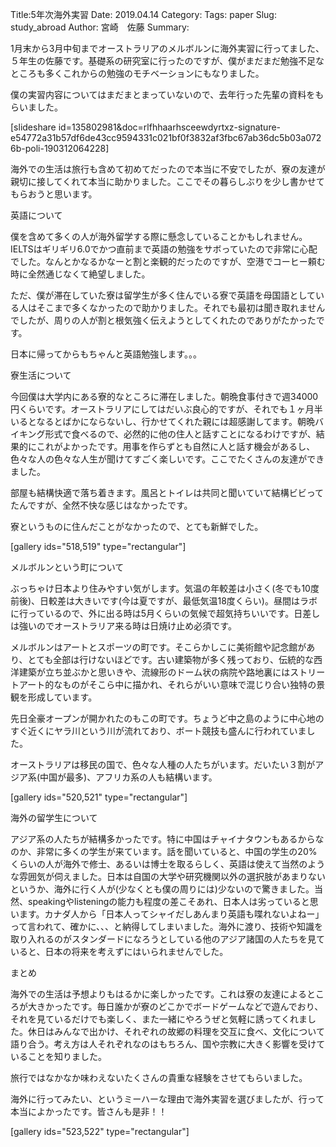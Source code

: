 Title:5年次海外実習
Date: 2019.04.14
Category:
Tags: paper
Slug: study_abroad
Author: 宮崎　佐藤
Summary:

<span style="font-weight:400;">1月末から3月中旬までオーストラリアのメルボルンに海外実習に行ってました、５年生の佐藤です。基礎系の研究室に行ったのですが、僕がまだまだ勉強不足なところも多くこれからの勉強のモチベーションにもなりました。</span>

僕の実習内容についてはまだまとまっていないので、去年行った先輩の資料をもらいました。

[slideshare id=135802981&amp;doc=rlfhhaarhsceewdyrtxz-signature-e54772a31b57df6de43cc9594331c021bf0f3832af3fbc67ab36dc5b03a0726b-poli-190312064228]

<span style="font-weight:400;">海外での生活は旅行も含めて初めてだったので本当に不安でしたが、寮の友達が親切に接してくれて本当に助かりました。ここでその暮らしぶりを少し書かせてもらおうと思います。</span>

<span style="font-weight:400;">英語について</span>

<span style="font-weight:400;">僕を含めて多くの人が海外留学する際に懸念していることかもしれません。IELTSはギリギリ6.0でかつ直前まで英語の勉強をサボっていたので非常に心配でした。なんとかなるかなーと割と楽観的だったのですが、空港でコーヒー頼む時に全然通じなくて絶望しました。</span>

<span style="font-weight:400;">ただ、僕が滞在していた寮は留学生が多く住んでいる寮で英語を母国語としている人はそこまで多くなかったので助かりました。それでも最初は聞き取れませんでしたが、周りの人が割と根気強く伝えようとしてくれたのでありがたかったです。</span>

<span style="font-weight:400;">日本に帰ってからもちゃんと英語勉強します。。。</span>

<span style="font-weight:400;">寮生活について</span>

<span style="font-weight:400;">今回僕は大学内にある寮的なところに滞在しました。朝晩食事付きで週34000円くらいです。オーストラリアにしてはだいぶ良心的ですが、それでも１ヶ月半いるとなるとばかにならないし、行かせてくれた親には超感謝してます。朝晩バイキング形式で食べるので、必然的に他の住人と話すことになるわけですが、結果的にこれがよかったです。用事を作らずとも自然に人と話す機会があるし、色々な人の色々な人生が聞けてすごく楽しいです。ここでたくさんの友達ができました。</span>

<span style="font-weight:400;">部屋も結構快適で落ち着きます。風呂とトイレは共同と聞いていて結構ビビってたんですが、全然不快な感じはなかったです。</span>

<span style="font-weight:400;">寮というものに住んだことがなかったので、とても新鮮でした。</span>

[gallery ids="518,519" type="rectangular"]

<span style="font-weight:400;">メルボルンという町について</span>

<span style="font-weight:400;">ぶっちゃけ日本より住みやすい気がします。気温の年較差は小さく(冬でも10度前後)、日較差は大きいです(今は夏ですが、最低気温18度くらい)。昼間はラボに行っているので、外に出る時は5月くらいの気候で超気持ちいいです。日差しは強いのでオーストラリア来る時は日焼け止め必須です。</span>

<span style="font-weight:400;">メルボルンはアートとスポーツの町です。そこらかしこに美術館や記念館があり、とても全部は行けないほどです。古い建築物が多く残っており、伝統的な西洋建築が立ち並ぶかと思いきや、流線形のドーム状の病院や路地裏にはストリートアート的なものがそこら中に描かれ、それらがいい意味で混じり合い独特の景観を形成しています。</span>

<span style="font-weight:400;">先日全豪オープンが開かれたのもこの町です。ちょうど中之島のように中心地のすぐ近くにヤラ川という川が流れており、ボート競技も盛んに行われていました。</span>

<span style="font-weight:400;">オーストラリアは移民の国で、色々な人種の人たちがいます。だいたい３割がアジア系(中国が最多)、アフリカ系の人も結構います。</span>

[gallery ids="520,521" type="rectangular"]

<span style="font-weight:400;">海外の留学生について</span>

<span style="font-weight:400;">アジア系の人たちが結構多かったです。特に中国はチャイナタウンもあるからなのか、非常に多くの学生が来ています。話を聞いていると、中国の学生の20%くらいの人が海外で修士、あるいは博士を取るらしく、英語は使えて当然のような雰囲気が伺えました。日本は自国の大学や研究機関以外の選択肢があまりないというか、海外に行く人が(少なくとも僕の周りには)少ないので驚きました。当然、speakingやlisteningの能力も程度の差こそあれ、日本人は劣っていると思います。カナダ人から「日本人ってシャイだしあんまり英語も喋れないよねー」って言われて、確かに、、、と納得してしまいました。海外に渡り、技術や知識を取り入れるのがスタンダードになろうとしている他のアジア諸国の人たちを見ていると、日本の将来を考えずにはいられませんでした。</span>

<span style="font-weight:400;">まとめ</span>

<span style="font-weight:400;">海外での生活は予想よりもはるかに楽しかったです。これは寮の友達によるところが大きかったです。毎日誰かが寮のどこかでボードゲームなどで遊んでおり、それを見ているだけでも楽しく、また一緒にやろうぜと気軽に誘ってくれました。休日はみんなで出かけ、それぞれの故郷の料理を交互に食べ、文化について語り合う。考え方は人それぞれなのはもちろん、国や宗教に大きく影響を受けていることを知りました。</span>

<span style="font-weight:400;">旅行ではなかなか味わえないたくさんの貴重な経験をさせてもらいました。</span>

<span style="font-weight:400;">海外に行ってみたい、というミーハーな理由で海外実習を選びましたが、行って本当によかったです。皆さんも是非！！</span>

[gallery ids="523,522" type="rectangular"]
